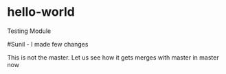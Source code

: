 # hello-world
Testing Module

#Sunil - I made few changes

This is not the master. Let us see how it gets merges with master
in master now
